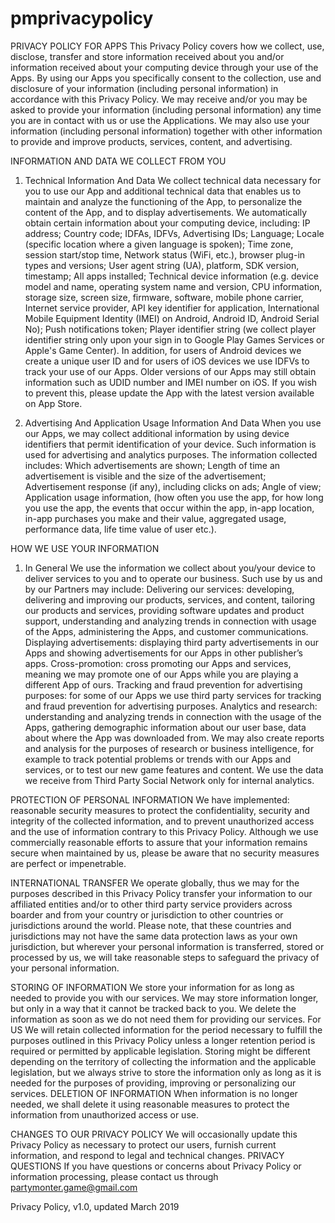 # pmprivacypolicy
PRIVACY POLICY FOR APPS
This Privacy Policy covers how we collect, use, disclose, transfer and store information received about you and/or information received about your computing device through your use of the Apps.
By using our Apps you specifically consent to the collection, use and disclosure of your information (including personal information) in accordance with this Privacy Policy. We may receive and/or you may be asked to provide your information (including personal information) any time you are in contact with us or use the Applications. We may also use your information (including personal information) together with other information to provide and improve products, services, content, and advertising.

INFORMATION AND DATA WE COLLECT FROM YOU

1. Technical Information And Data
We collect technical data necessary for you to use our App and additional technical data that enables us to maintain and analyze the functioning of the App, to personalize the content of the App, and to display advertisements.
We automatically obtain certain information about your computing device, including:
IP address; Country code;
IDFAs, IDFVs, Advertising IDs;
Language; Locale (specific location where a given language is spoken);
Time zone, session start/stop time,
Network status (WiFi, etc.), browser plug-in types and versions;
User agent string (UA), platform, SDK version, timestamp;
All apps installed;
Technical device information (e.g. device model and name, operating system name and version, CPU information, storage size, screen size, firmware, software, mobile phone carrier, Internet service provider, API key identifier for application, International Mobile Equipment Identity (IMEI) on Android, Android ID, Android Serial No);
Push notifications token;
Player identifier string (we collect player identifier string only upon your sign in to Google Play Games Services or Apple's Game Center).
In addition, for users of Android devices we create a unique user ID and for users of iOS devices we use IDFVs to track your use of our Apps.
Older versions of our Apps may still obtain information such as UDID number and IMEI number on iOS. If you wish to prevent this, please update the App with the latest version available on App Store.

2. Advertising And Application Usage Information And Data
When you use our Apps, we may collect additional information by using device identifiers that permit identification of your device. Such information is used for advertising and analytics purposes.
The information collected includes:
Which advertisements are shown;
Length of time an advertisement is visible and the size of the advertisement;
Advertisement response (if any), including clicks on ads;
Angle of view;
Application usage information, (how often you use the app, for how long you use the app, the events that occur within the app, in-app location, in-app purchases you make and their value, aggregated usage, performance data, life time value of user etc.).

HOW WE USE YOUR INFORMATION

1. In General
We use the information we collect about you/your device to deliver services to you and to operate our business. Such use by us and by our Partners may include:
Delivering our services: developing, delivering and improving our products, services, and content, tailoring our products and services, providing software updates and product support, understanding and analyzing trends in connection with usage of the Apps, administering the Apps, and customer communications.
Displaying advertisements: displaying third party advertisements in our Apps and showing advertisements for our Apps in other publisher’s apps. 
Cross-promotion: cross promoting our Apps and services, meaning we may promote one of our Apps while you are playing a different App of ours.
Tracking and fraud prevention for advertising purposes: for some of our Apps we use third party services for tracking and fraud prevention for advertising purposes. 
Analytics and research: understanding and analyzing trends in connection with the usage of the Apps, gathering demographic information about our user base, data about where the App was downloaded from. We may also create reports and analysis for the purposes of research or business intelligence, for example to track potential problems or trends with our Apps and services, or to test our new game features and content. We use the data we receive from Third Party Social Network only for internal analytics.

PROTECTION OF PERSONAL INFORMATION
We have implemented: reasonable security measures to protect the confidentiality, security and integrity of the collected information, and to prevent unauthorized access and the use of information contrary to this Privacy Policy. Although we use commercially reasonable efforts to assure that your information remains secure when maintained by us, please be aware that no security measures are perfect or impenetrable.

INTERNATIONAL TRANSFER
We operate globally, thus we may for the purposes described in this Privacy Policy transfer your information to our affiliated entities and/or to other third party service providers across boarder and from your country or jurisdiction to other countries or jurisdictions around the world. Please note, that these countries and jurisdictions may not have the same data protection laws as your own jurisdiction, but wherever your personal information is transferred, stored or processed by us, we will take reasonable steps to safeguard the privacy of your personal information.

STORING OF INFORMATION
We store your information for as long as needed to provide you with our services. We may store information longer, but only in a way that it cannot be tracked back to you. We delete the information as soon as we do not need them for providing our services.
For US
We will retain collected information for the period necessary to fulfill the purposes outlined in this Privacy Policy unless a longer retention period is required or permitted by applicable legislation.
Storing might be different depending on the territory of collecting the information and the applicable legislation, but we always strive to store the information only as long as it is needed for the purposes of providing, improving or personalizing our services.
DELETION OF INFORMATION
When information is no longer needed, we shall delete it using reasonable measures to protect the information from unauthorized access or use.

CHANGES TO OUR PRIVACY POLICY
We will occasionally update this Privacy Policy as necessary to protect our users, furnish current information, and respond to legal and technical changes.
PRIVACY QUESTIONS
If you have questions or concerns about Privacy Policy or information processing, please contact us through partymonter.game@gmail.com

Privacy Policy, v1.0, updated March 2019
